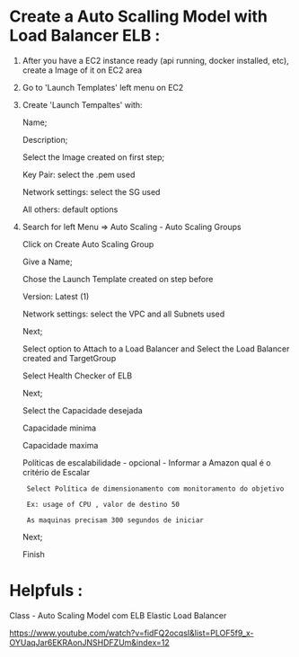 # Create a Auto Scalling Model with Load Balancer ELB :

1. After you have a EC2 instance ready (api running, docker installed, etc),
    create a Image of it on EC2 area

2. Go to 'Launch Templates' left menu on EC2

3. Create 'Launch Tempaltes' with:

    Name;

    Description;

    Select the Image created on first step;

    Key Pair: select the .pem used

    Network settings: select the SG used

    All others: default options

4. Search for left Menu => Auto Scaling - Auto Scaling Groups

    Click on Create Auto Scaling Group

    Give a Name;

    Chose the Launch Template created on step before

    Version: Latest (1)

    Network settings: select the VPC and all Subnets used

    Next;

    Select option to Attach to a Load Balancer and Select the Load Balancer created and TargetGroup

    Select Health Checker of ELB

    Next;

    Select the Capacidade desejada

    Capacidade minima
    
    Capacidade maxima

    Políticas de escalabilidade - opcional - Informar a Amazon qual é o critério de Escalar

        Select Política de dimensionamento com monitoramento do objetivo 

        Ex: usage of CPU , valor de destino 50 

        As maquinas precisam 300 segundos de iniciar

    Next;

    Finish

# Helpfuls :

Class - Auto Scaling Model com ELB Elastic Load Balancer

https://www.youtube.com/watch?v=fidFQ2ocqsI&list=PLOF5f9_x-OYUaqJar6EKRAonJNSHDFZUm&index=12    